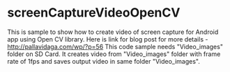 # screenCaptureVideoOpenCV
This is sample to show how to create video of screen capture for Android app using Open CV library. Here is link for blog post for more details - http://pallavidaga.com/wp/?p=56
This code sample needs "Video_images" folder on SD Card. It creates video from "Video_images" folder with frame rate of 1fps and saves output video in same folder "Video_images". 

